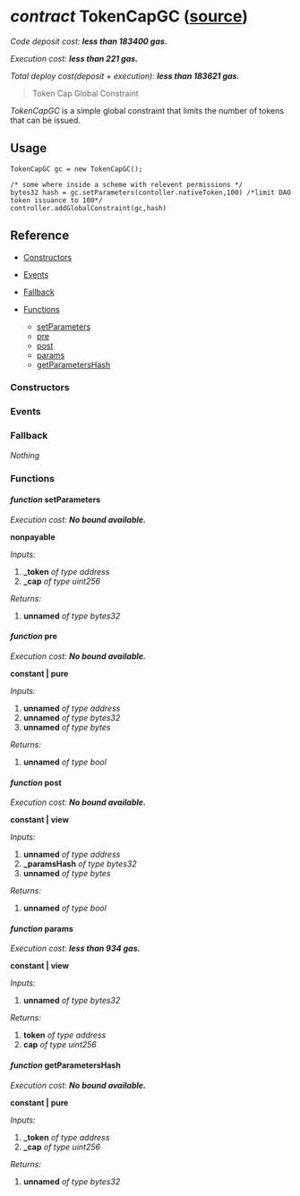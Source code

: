 # *contract* TokenCapGC ([source](https://github.com/daostack/daostack/tree/master/./contracts/globalConstraints/TokenCapGC.sol))
*Code deposit cost: **less than 183400 gas.***

*Execution cost: **less than 221 gas.***

*Total deploy cost(deposit + execution): **less than 183621 gas.***

> Token Cap Global Constraint

*TokenCapGC* is a simple global constraint that limits the number of tokens that can be issued.

## Usage

```
TokenCapGC gc = new TokenCapGC();

/* some where inside a scheme with relevent permissions */
bytes32 hash = gc.setParameters(contoller.nativeToken,100) /*limit DAO token issuance to 100*/
controller.addGlobalConstraint(gc,hash)
```
## Reference
- [Constructors](#constructors)

- [Events](#events)

- [Fallback](#fallback)
- [Functions](#functions)
    - [setParameters](#function-setparameters)
    - [pre](#function-pre)
    - [post](#function-post)
    - [params](#function-params)
    - [getParametersHash](#function-getparametershash)
### Constructors

### Events

### Fallback
*Nothing*
### Functions
#### *function* setParameters

*Execution cost: **No bound available.***

**nonpayable**

*Inputs:*
1. **_token** *of type address*
2. **_cap** *of type uint256*

*Returns:*
1. **unnamed** *of type bytes32*


#### *function* pre

*Execution cost: **No bound available.***

**constant | pure**

*Inputs:*
1. **unnamed** *of type address*
2. **unnamed** *of type bytes32*
3. **unnamed** *of type bytes*

*Returns:*
1. **unnamed** *of type bool*


#### *function* post

*Execution cost: **No bound available.***

**constant | view**

*Inputs:*
1. **unnamed** *of type address*
2. **_paramsHash** *of type bytes32*
3. **unnamed** *of type bytes*

*Returns:*
1. **unnamed** *of type bool*


#### *function* params

*Execution cost: **less than 934 gas.***

**constant | view**

*Inputs:*
1. **unnamed** *of type bytes32*

*Returns:*
1. **token** *of type address*
2. **cap** *of type uint256*


#### *function* getParametersHash

*Execution cost: **No bound available.***

**constant | pure**

*Inputs:*
1. **_token** *of type address*
2. **_cap** *of type uint256*

*Returns:*
1. **unnamed** *of type bytes32*


